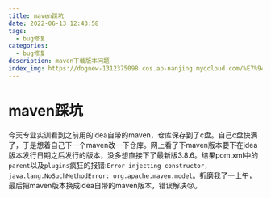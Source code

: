 ```yaml
---
title: maven踩坑
date: 2022-06-13 12:43:58
tags: 
  - bug修复
categories: 
  - bug修复
description: maven下载版本问题
index_img: https://dognew-1312375098.cos.ap-nanjing.myqcloud.com/%E7%94%B5%E5%BD%B1%2F%E6%B4%9B%E5%A5%87%2F04F647A3CD3768644D826B54B4BF5311.png
---
```


# maven踩坑

今天专业实训看到之前用的idea自带的maven，仓库保存到了c盘。自己c盘快满了，于是想着自己下一个maven改一下仓库。网上看了下maven版本要下在idea版本发行日期之后发行的版本，没多想直接下了最新版3.8.6。结果pom.xml中的`parent`以及`plugins`疯狂的报错:`Error injecting constructor, java.lang.NoSuchMethodError: org.apache.maven.model`。折磨我了一上午，最后把maven版本换成idea自带的maven版本，错误解决:cry:。
